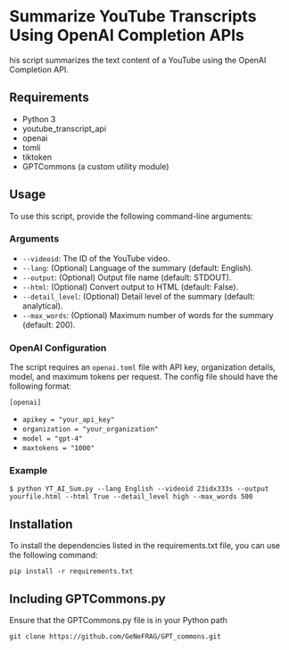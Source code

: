 # Summarize YouTube Transcripts Using OpenAI Completion APIs

his script summarizes the text content of a YouTube using the OpenAI Completion API.

## Requirements

* Python 3
* youtube_transcript_api
* openai
* tomli
* tiktoken
* GPTCommons (a custom utility module)

## Usage

To use this script, provide the following command-line arguments:

### Arguments

- `--videoid`: The ID of the YouTube video.
- `--lang`: (Optional) Language of the summary (default: English).
- `--output`: (Optional) Output file name (default: STDOUT).
- `--html`: (Optional) Convert output to HTML (default: False).
- `--detail_level`: (Optional) Detail level of the summary (default: analytical).
- `--max_words`: (Optional) Maximum number of words for the summary (default: 200).

### OpenAI Configuration

The script requires an `openai.toml` file with API key, organization details, model, and maximum tokens per request. The config file should have the following format:

`[openai]`
- `apikey = "your_api_key"`
- `organization = "your_organization"`
- `model = "gpt-4"`
- `maxtokens = "1000"`

### Example

`$ python YT_AI_Sum.py --lang English --videoid 23idx333s --output yourfile.html --html True --detail_level high --max_words 500`

## Installation

To install the dependencies listed in the requirements.txt file, you can use the following command:

`pip install -r requirements.txt`

## Including GPTCommons.py

Ensure that the GPTCommons.py file is in your Python path

`git clone https://github.com/GeNeFRAG/GPT_commons.git`